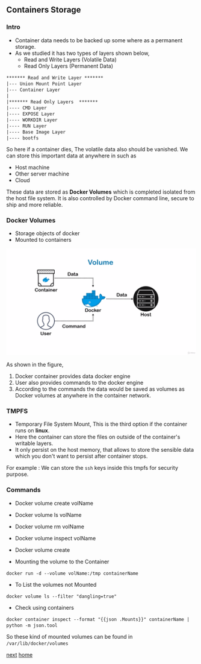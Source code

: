 ## Containers Storage

### Intro

- Container data needs to be backed up some where as a permanent storage.
- As we studied it has two types of layers shown below,
    - Read and Write Layers (Volatile Data)
    - Read Only Layers (Permanent Data)
    
```text
******* Read and Write Layer *******
|--- Union Mount Point Layer
|--- Container Layer
|
|******* Read Only Layers  *******
|---- CMD Layer
|---- EXPOSE Layer
|---- WORKDIR Layer
|---- RUN Layer
|---- Base Image Layer
|---- bootfs
```

So here if a container dies, The volatile data also should be vanished.
We can store this important data at anywhere in such as 
- Host machine 
- Other server machine
- Cloud

These data are stored as **Docker Volumes** which is completed isolated from the host file system.
It is also controlled by Docker command line, secure to ship and more reliable.

### Docker Volumes

- Storage objects of docker
- Mounted to containers
 
![Docker volume](/assets/img/docker_volume.png)
 
As shown in the figure,
 
1. Docker container provides data docker engine
1. User also provides commands to the docker engine
1. According to the commands the data would be saved as volumes as Docker volumes at anywhere in the container network.
 
### TMPFS
 
- Temporary File System Mount, This is the third option if the container runs on **linux**.
- Here the container can store the files on outside of the container's writable layers.
- It only persist on the host memory, that allows to store the sensible data which you don't want to persist after container stops.
 
 For example : We can store the `ssh` keys inside this tmpfs for security purpose.
 
### Commands

- Docker volume create volName
- Docker volume ls volName
- Docker volume rm volName
- Docker volume inspect volName
- Docker volume create

- Mounting the volume to the Container

```commandline
docker run -d --volume volName:/tmp containerName
```

- To List the volumes not Mounted

```commandline
docker volume ls --filter "dangling=true"
```

- Check using containers

```commandline
docker container inspect --format "{{json .Mounts}}" containerName | python -m json.tool
```

So these kind of mounted volumes can be found in `/var/lib/docker/volumes`

[next](/07-Dockerstorage/readme.md)
[home](/readme.md)
